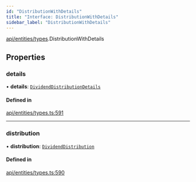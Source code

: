 ```yaml
---
id: "DistributionWithDetails"
title: "Interface: DistributionWithDetails"
sidebar_label: "DistributionWithDetails"
---
```


[api/entities/types](../../../../../modules/API/Entities/Types/Types.md).DistributionWithDetails

## Properties

### details

• **details**: [`DividendDistributionDetails`](../../DividendDistribution/Types/DividendDistributionDetails/DividendDistributionDetails.md)

#### Defined in

[api/entities/types.ts:591](https://github.com/PolymeshAssociation/polymesh-sdk/blob/8a9e72221/src/api/entities/types.ts#L591)

___

### distribution

• **distribution**: [`DividendDistribution`](../../../../../classes/API/Entities/DividendDistribution/DividendDistribution.md)

#### Defined in

[api/entities/types.ts:590](https://github.com/PolymeshAssociation/polymesh-sdk/blob/8a9e72221/src/api/entities/types.ts#L590)
